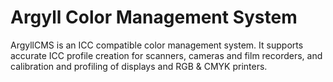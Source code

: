 # Argyll Color Management System

ArgyllCMS is an ICC compatible color management system. It supports accurate ICC profile creation for scanners, cameras and film recorders, and calibration and profiling of displays and RGB &amp; CMYK printers.
